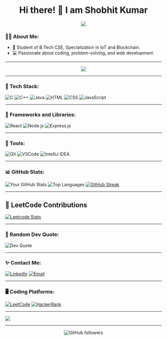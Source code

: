 <h1 align="center">Hi there! 👋 I am Shobhit Kumar </h1>

<p align="center">
  <img src="https://readme-typing-svg.demolab.com?font=Fira+Code&size=24&duration=3000&pause=500&color=FFD700&center=true&vCenter=true&width=435&lines=Computer+Science+Enthusiast;Blockchain+%26+IoT+Specialist;Full-Stack+Web+Developer;Always+Learning+%26+Growing!">
</p>

### 👨‍💻 About Me:
- 🏫 Student of B.Tech CSE, Specialization in IoT and Blockchain.
- 💻 Passionate about coding, problem-solving, and web development.

---

<p align="center">
  <a href="https://shobhitkumar1437.github.io/myPortfolio/" target="_blank">
    <img src="https://img.shields.io/badge/Visit%20My%20Portfolio-00BFFF?style=for-the-badge&logo=internet-explorer&logoColor=white" />
  </a>
</p>

---

### 🚀 Tech Stack:

![C](https://img.shields.io/badge/C-00599C?style=for-the-badge&logo=c&logoColor=white)
![C++](https://img.shields.io/badge/C%2B%2B-00599C?style=for-the-badge&logo=c%2B%2B&logoColor=white)
![Java](https://img.shields.io/badge/Java-ED8B00?style=for-the-badge&logo=java&logoColor=white)
![HTML](https://img.shields.io/badge/HTML-E34F26?style=for-the-badge&logo=html5&logoColor=white)
![CSS](https://img.shields.io/badge/CSS-1572B6?style=for-the-badge&logo=css3&logoColor=white)
![JavaScript](https://img.shields.io/badge/JavaScript-323330?style=for-the-badge&logo=javascript&logoColor=F7DF1E)

---

### 🧰 Frameworks and Libraries:

![React](https://img.shields.io/badge/React-20232A?style=for-the-badge&logo=react&logoColor=61DAFB)
![Node.js](https://img.shields.io/badge/Node.js-339933?style=for-the-badge&logo=nodedotjs&logoColor=white)
![Express.js](https://img.shields.io/badge/Express.js-404D59?style=for-the-badge)

---

### 🧰 Tools:

![Git](https://img.shields.io/badge/Git-F05032?style=for-the-badge&logo=git&logoColor=white)
![VSCode](https://img.shields.io/badge/VS%20Code-007ACC?style=for-the-badge&logo=visual%20studio%20code&logoColor=white)
![IntelliJ IDEA](https://img.shields.io/badge/IntelliJ%20IDEA-000000?style=for-the-badge&logo=intellij-idea&logoColor=white)

---

### 📊 GitHub Stats:

![Your GitHub Stats](https://github-readme-stats.vercel.app/api?username=ShobhitKumar1437&show_icons=true&theme=radical)
![Top Languages](https://github-readme-stats.vercel.app/api/top-langs/?username=ShobhitKumar1437&layout=compact&theme=radical)
[![GitHub Streak](https://streak-stats.demolab.com/?user=ShobhitKumar1437)](https://git.io/streak-stats)


---

## 🧠 LeetCode Contributions

[![Leetcode Stats](https://leetcard.jacoblin.cool/shobhit123?theme=dark&ext=heatmap)](https://leetcode.com/shobhit123)

---

### 💬 Random Dev Quote:
![Dev Quote](https://quotes-github-readme.vercel.app/api?type=horizontal&theme=dark)

---

### ✨ Contact Me:

[![LinkedIn](https://img.shields.io/badge/LinkedIn-0A66C2?style=for-the-badge&logo=linkedin&logoColor=white)](https://linkedin.com/in/shobhit-kumar1437/)
[![Email](https://img.shields.io/badge/Email-D14836?style=for-the-badge&logo=gmail&logoColor=white)](mailto:shobhitkumar1437@gmail.com)

---

### 🖥️ Coding Platforms:

[![LeetCode](https://img.shields.io/badge/LeetCode-FFA116?style=for-the-badge&logo=leetcode&logoColor=black)](https://leetcode.com/kumarshobhit/)
[![HackerRank](https://img.shields.io/badge/HackerRank-2EC866?style=for-the-badge&logo=hackerrank&logoColor=white)](https://hackerrank.com/shobhitkumar1437)


---

[![](https://visitcount.itsvg.in/api?id=ShobhitKumar1437&label=Profile%20Views&color=0&icon=0&pretty=false)](https://visitcount.itsvg.in)

---

<p align="center">
  <img src="https://img.shields.io/github/followers/ShobhitKumar1437?label=Follow&style=social" alt="GitHub followers" />
</p>
